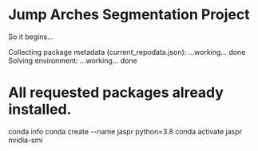# Jump Arches Segmentation Project

So it begins...

Collecting package metadata (current_repodata.json): ...working... done
Solving environment: ...working... done

# All requested packages already installed.

conda info
conda create --name jaspr python=3.8
conda activate jaspr
nvidia-smi
